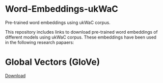 # Word-Embeddings-ukWaC
Pre-trained word embeddings using ukWaC corpus.

This repository includes links to download pre-trained word embeddings of different models using ukWaC corpus. 
These embeddings have been used in the following research papaers: 

# Global Vectors (GloVe)
   [Download](https://cgi.csc.liv.ac.uk/~huda/word_embeddings_ukWaC/GloVe/glove_50.zip)
    



